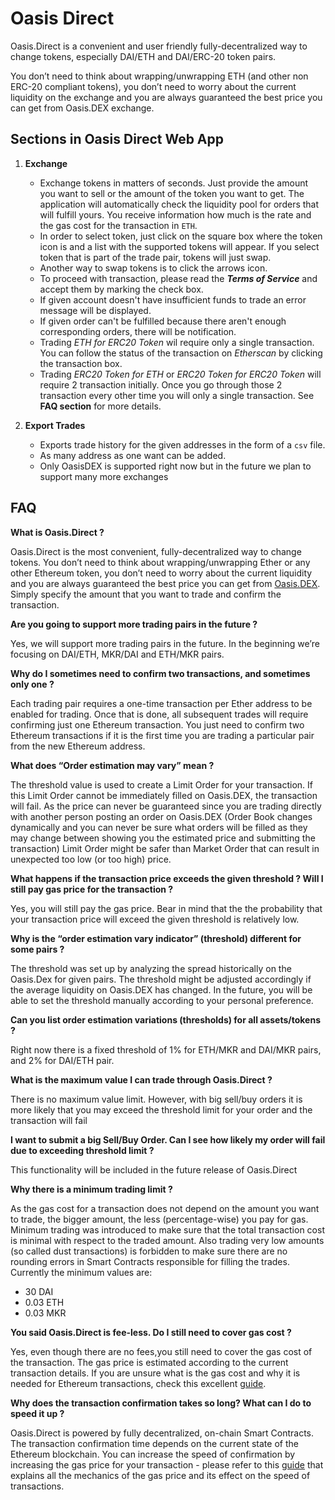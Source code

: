 
# Oasis Direct  
Oasis.Direct is a convenient and user friendly fully-decentralized way to change tokens, especially DAI/ETH and DAI/ERC-20 token pairs.   
  
You don’t need to think about wrapping/unwrapping ETH (and other non ERC-20 compliant tokens), you don’t need to worry about the current liquidity on the exchange and you are always guaranteed the best price you can get from Oasis.DEX exchange.

## Sections in Oasis Direct Web App

 1. **Exchange** 
    *  Exchange tokens in matters of seconds. Just provide the amount you want to sell or the amount of the token you want to get. The application will automatically check the liquidity pool for orders that will fulfill yours. You  receive information how much is the rate and the gas cost for the transaction in `ETH`.
    * In order to select token, just click on the square box where the token icon is and a list with the supported tokens will appear. If you select token that is part of the trade pair, tokens will just swap.
    * Another way to swap tokens is to click the arrows icon.
    * To proceed with transaction, please read the _**Terms of Service**_ and accept them by marking the check box.
    * If given account doesn't have insufficient funds to trade an error message will be displayed.
    * If given order can't be fulfilled because there aren't enough corresponding orders, there will be notification.
    * Trading _ETH for ERC20 Token_ wil require only a single transaction. You can follow the status of the transaction on _Etherscan_ by clicking the transaction box.
    * Trading _ERC20 Token for ETH_  or _ERC20 Token for ERC20 Token_ will require 2 transaction initially. Once you go through those 2 transaction every other time you will only a single transaction. See **FAQ section** for more details.
   
 2. **Export Trades**
	* Exports trade history for the given addresses in the form of a `csv` file.
	* As many address as one want can be added. 
	* Only OasisDEX is supported right now but in the future we plan to support many more exchanges


## FAQ

**What is Oasis.Direct ?**

Oasis.Direct is the most convenient, fully-decentralized way to change tokens. You don’t need to think about wrapping/unwrapping Ether or any other Ethereum token, you don’t need to worry about the current liquidity and you are always guaranteed the best price you can get from [Oasis.DEX](www.oasisdex.com). Simply specify the amount that you want to trade and confirm the transaction. 


**Are you going to support more trading pairs in the future ?**


Yes, we will support more trading pairs in the future. In the beginning we’re focusing on DAI/ETH, MKR/DAI and ETH/MKR pairs. 

**Why do I sometimes need to confirm two transactions, and sometimes only one ?**

Each trading pair requires a one-time transaction per Ether address to be enabled for trading. Once that is done, all subsequent trades will require confirming just one Ethereum transaction. 
You just need to confirm two Ethereum transactions if it is the first time you are trading a particular pair from the new Ethereum address.

**What does “Order estimation may vary” mean ?**


The threshold value is used to create a Limit Order for your transaction. If this Limit Order cannot be immediately filled on Oasis.DEX, the transaction will fail. As the price can never be guaranteed since you are trading directly with another person posting an order on Oasis.DEX (Order Book changes dynamically and you can never be sure what orders will be filled as they may change between showing you the estimated price and submitting the transaction)  Limit Order might be safer than Market Order that can result in unexpected too low (or too high) price.

**What happens if the transaction price exceeds the given threshold ? Will I still pay gas price for the transaction ?** 


Yes, you will still pay the gas price. Bear in mind that the the probability that your transaction price will exceed the given threshold is relatively low.

**Why is the “order estimation vary indicator” (threshold) different for some pairs ?** 


The threshold was set up by analyzing the spread historically on the Oasis.Dex for given pairs. The threshold might be adjusted accordingly if the average liquidity on Oasis.DEX has changed. In the future, you will be able to set the threshold manually according to your personal preference.

**Can you list order estimation variations (thresholds) for all assets/tokens ?** 

Right now there is  a fixed threshold of 1% for ETH/MKR and DAI/MKR pairs, and 2% for DAI/ETH pair. 

**What is the maximum value I can trade through Oasis.Direct ?**

There is no maximum value limit. However, with big sell/buy orders it is more likely that you may exceed the threshold limit for your order and the transaction will fail

**I want to submit a big Sell/Buy Order. Can I see how likely my order will fail due to exceeding threshold limit ?**

This functionality will be included in the future release of Oasis.Direct

**Why there is a minimum trading limit ?** 

As the gas cost for a transaction does not depend on the amount you want to trade, the bigger amount, the less (percentage-wise) you pay for gas. Minimum trading was introduced to make sure that the total transaction cost is minimal with respect to the traded amount. Also trading very low amounts (so called dust transactions) is forbidden to make sure there are no rounding errors in Smart Contracts responsible for filling the trades. Currently the minimum values are:
 * 30 DAI
 * 0.03 ETH
 * 0.03 MKR



**You said Oasis.Direct is fee-less. Do I still need to cover gas cost ?** 


Yes, even though there are no fees,you still need to cover the gas cost of the transaction. The gas price is estimated according to the current transaction details. If you are unsure what is the gas cost and why it is needed for Ethereum transactions, check this excellent [guide](https://myetherwallet.github.io/knowledge-base/gas/what-is-gas-ethereum.html). 

**Why does the transaction confirmation takes so long? What can I do to speed it up ?** 


Oasis.Direct is powered by fully decentralized, on-chain Smart Contracts. The transaction confirmation time depends on the current state of the Ethereum blockchain. You can increase the speed of confirmation by increasing the gas price for your transaction - please refer to this [guide](https://myetherwallet.github.io/knowledge-base/gas/what-is-gas-ethereum.html) that explains all the mechanics of the gas price and its effect on the speed of transactions. 

  
